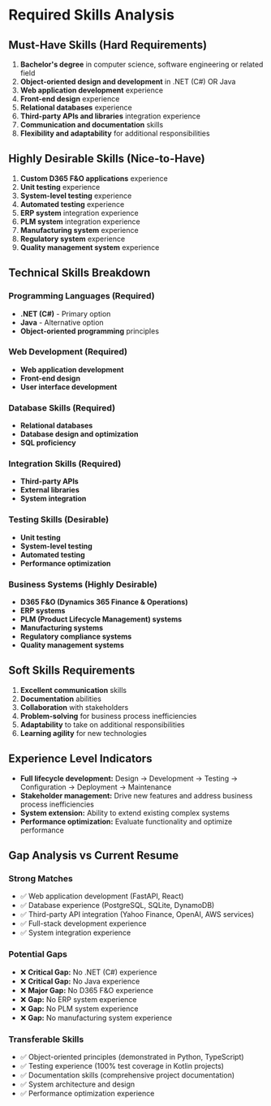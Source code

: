 # Required Skills Analysis

## Must-Have Skills (Hard Requirements)
1. **Bachelor's degree** in computer science, software engineering or related field
2. **Object-oriented design and development** in .NET (C#) OR Java
3. **Web application development** experience
4. **Front-end design** experience
5. **Relational databases** experience
6. **Third-party APIs and libraries** integration experience
7. **Communication and documentation** skills
8. **Flexibility and adaptability** for additional responsibilities

## Highly Desirable Skills (Nice-to-Have)
1. **Custom D365 F&O applications** experience
2. **Unit testing** experience
3. **System-level testing** experience
4. **Automated testing** experience
5. **ERP system** integration experience
6. **PLM system** integration experience
7. **Manufacturing system** experience
8. **Regulatory system** experience
9. **Quality management system** experience

## Technical Skills Breakdown

### Programming Languages (Required)
- **.NET (C#)** - Primary option
- **Java** - Alternative option
- **Object-oriented programming** principles

### Web Development (Required)
- **Web application development**
- **Front-end design**
- **User interface development**

### Database Skills (Required)
- **Relational databases**
- **Database design and optimization**
- **SQL proficiency**

### Integration Skills (Required)
- **Third-party APIs**
- **External libraries**
- **System integration**

### Testing Skills (Desirable)
- **Unit testing**
- **System-level testing**
- **Automated testing**
- **Performance optimization**

### Business Systems (Highly Desirable)
- **D365 F&O (Dynamics 365 Finance & Operations)**
- **ERP systems**
- **PLM (Product Lifecycle Management) systems**
- **Manufacturing systems**
- **Regulatory compliance systems**
- **Quality management systems**

## Soft Skills Requirements
1. **Excellent communication** skills
2. **Documentation** abilities
3. **Collaboration** with stakeholders
4. **Problem-solving** for business process inefficiencies
5. **Adaptability** to take on additional responsibilities
6. **Learning agility** for new technologies

## Experience Level Indicators
- **Full lifecycle development:** Design → Development → Testing → Configuration → Deployment → Maintenance
- **Stakeholder management:** Drive new features and address business process inefficiencies
- **System extension:** Ability to extend existing complex systems
- **Performance optimization:** Evaluate functionality and optimize performance

## Gap Analysis vs Current Resume
### Strong Matches
- ✅ Web application development (FastAPI, React)
- ✅ Database experience (PostgreSQL, SQLite, DynamoDB)
- ✅ Third-party API integration (Yahoo Finance, OpenAI, AWS services)
- ✅ Full-stack development experience
- ✅ System integration experience

### Potential Gaps
- ❌ **Critical Gap:** No .NET (C#) experience
- ❌ **Critical Gap:** No Java experience  
- ❌ **Major Gap:** No D365 F&O experience
- ❌ **Gap:** No ERP system experience
- ❌ **Gap:** No PLM system experience
- ❌ **Gap:** No manufacturing system experience

### Transferable Skills
- ✅ Object-oriented principles (demonstrated in Python, TypeScript)
- ✅ Testing experience (100% test coverage in Kotlin projects)
- ✅ Documentation skills (comprehensive project documentation)
- ✅ System architecture and design
- ✅ Performance optimization experience
